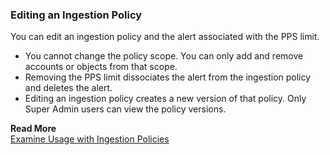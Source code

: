 ### Editing an Ingestion Policy
You can edit an ingestion policy and the alert associated with the PPS limit.

* You cannot change the policy scope. You can only add and remove accounts or objects from that scope.
* Removing the PPS limit dissociates the alert from the ingestion policy and deletes the alert.
* Editing an ingestion policy creates a new version of that policy. Only Super Admin users can view the policy versions.

**Read More**<br/>
[Examine Usage with Ingestion Policies](https://docs.wavefront.com/ingestion_policies.html)

